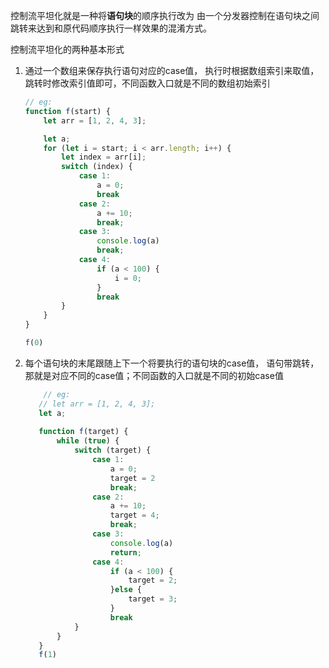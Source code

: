 控制流平坦化就是一种将**语句块**的顺序执行改为
由一个分发器控制在语句块之间跳转来达到和原代码顺序执行一样效果的混淆方式。

控制流平坦化的两种基本形式

1. 通过一个数组来保存执行语句对应的case值，
   执行时根据数组索引来取值，跳转时修改索引值即可，不同函数入口就是不同的数组初始索引

   ```javascript
   // eg:
   function f(start) {
       let arr = [1, 2, 4, 3];
   
       let a;
       for (let i = start; i < arr.length; i++) {
           let index = arr[i];
           switch (index) {
               case 1:
                   a = 0;
                   break
               case 2:
                   a += 10;
                   break;
               case 3:
                   console.log(a)
                   break;
               case 4:
                   if (a < 100) {
                       i = 0;
                   }
                   break
           }
       }
   }
   
   f(0)
   ```

2. 每个语句块的末尾跟随上下一个将要执行的语句块的case值，
   语句带跳转，那就是对应不同的case值；不同函数的入口就是不同的初始case值
   ```javascript
       // eg:
      // let arr = [1, 2, 4, 3];
      let a;
      
      function f(target) {
          while (true) {
              switch (target) {
                  case 1:
                      a = 0;
                      target = 2
                      break;
                  case 2:
                      a += 10;
                      target = 4;
                      break;
                  case 3:
                      console.log(a)
                      return;
                  case 4:
                      if (a < 100) {
                          target = 2;
                      }else {
                          target = 3;
                      }
                      break
              }
          }
      }
      f(1)
   ```